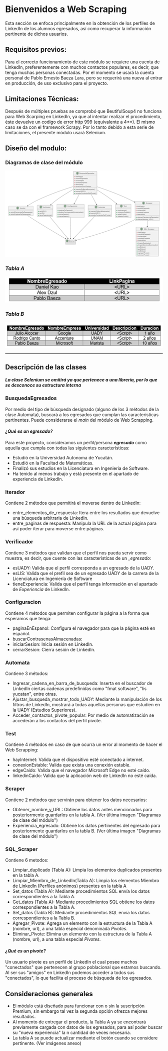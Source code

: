 # Bienvenidos a Web Scraping
Esta sección se enfoca principalmente en la obtención de los perfiles de LinkedIn de los alumnos egresados, así como recuperar la información pertinente de dichos usuarios.

## Requisitos previos:
Para el correcto funcionamiento de este módulo se requiere una cuenta de LinkedIn, preferentemente con muchos contactos populares, es decir, que tenga muchas personas conectadas.
Por el momento se usará la cuenta personal de Pablo Ernesto Baeza Lara, pero se requerirá una nueva al entrar en producción, de uso exclusivo para el proyecto.

## Limitaciones Técnicas:
Después de múltiples pruebas se comprobó que BeutifulSoup4 no funciona para Web Scarping en LinkedIn, ya que al intentar realizar el procedimiento, éste devuelve un codigo de error http 999
(equivalente a 4**). El mismo caso se da con el framework Scrapy. Por lo tanto debido a esta serie de limitaciones, el presente módulo usará Selenium.

## Diseño del modulo:

### Diagramas de clase del módulo
![Imagen Diagrama de Clase](Images/DiagramaDeClase_WebScrapping.jpg)
### **_Tabla A_**
![Imagen Tabla A](Images/TablaA.jpg)
### **_Tabla B_**
![Imagen Tabla B](Images/TablaB.jpg)

---

## Descripción de las clases
#### **_La clase Selenium se omitirá ya que pertenece a una librería, por lo que se desconoce su estructura interna_**

### BusquedaEgresados
Por medio del tipo de búsqueda designado (alguno de los 3 métodos de la clase Automata), buscará a los egresados que cumplan las caracteristicas pertinentes. Puede considerarse el *main* del módulo de Web Scrapping.

#### **_¿Qué es un egresado?_**
Para este proyecto, consideramos un perfil/persona **_egresado_** como aquella que cumpla con todas las siguientes características:
- Estudió en la Universidad Autonoma de Yucatán.
- Estudió en la Facultad de Matemáticas.
- Finalizó sus estudios en la Licenciatura en Ingenieria de Software.
- Ha tenido al menos trabajo y está presente en el apartado de experiencia de LinkedIn.

### Iterador
Contiene 2 métodos que permitirá el moverse dentro de LinkedIn:
- entre_elementos_de_respuesta: Itera entre los resultados que devuelve una búsqueda arbitraria de LinkedIn.
- entre_paginas de respuesta: Manipula la URL de la actual página para así poder iterar para moverse entre páginas.

### Verificador
Contiene 3 métodos que validan que el perfil nos pueda servir como muestra, es decir, que cuente con las características de un *_egresado*:
- esUADY: Valida que el perfil corresponda a un egresado de la UADY.
- esLIS: Valida que el prefil sea de un egresado UADY de la carrera de la Licenciatura en Ingeniería de Software
- tieneExperiencia: Valida que el perfil tenga información en el apartado de *Experiencia* de LinkedIn.

### Configuracion
Contiene 4 métodos que permiten configurar la página a la forma que esperamos que tenga:
- paginaEnEspanol: Configura el navegador para que la página esté en español.
- buscarContrasenasAlmacenadas: 
- iniciarSesion: Inicia sesión en LinkedIn.
- cerrarSesion: Cierra sesión de LinkedIn.

### Automata
Contiene 3 métodos:
- Ingresar_cadena_en_barra_de_busqueda: Inserta en el buscador de LinkedIn ciertas cadenas predefinidas como "fmat software", "lis yucatan", entre otras.
- Ajustar_busqueda_mostrar_todo_UADY: Mediante la manipulación de los filtros de LinkedIn, mostrará a todas aquellas personas que estudien en la UADY (Estudios Superiores).
- Acceder_contactos_pivote_popular: Por medio de automatización se accederán a los contactos del perfil pivote.

### Test
Contiene 4 métodos en caso de que ocurra un error al momento de hacer el Web Scrapping:
- hayInternet: Valida que el dispositivo esté conectado a internet.
- conexionEstable: Valida que exista una conexión estable.
- edgeCaido: Valida que el navegador Microsoft Edge no esté caído.
- linkedinCaido: Valida que la aplicación web de LinkedIn no esté caída.

### Scraper
Contiene 2 métodos que servirán para obtener los datos necesarios:
- Obtener_nombre_y_URL: Obtiene los datos antes mencionados para posteriormente guardarlos en la tabla A. (Ver última imagen "Diagramas de clase del módulo")
- Experiencia_egresado: Obtiene los datos pertinentes del egresado para posteriormente guardarlos en la tabla B. (Ver última imagen "Diagramas de clase del módulo")

### SQL_Scraper
Contiene 6 metodos:
- Limpiar_duplicado (Tabla A): Limpia los elementos duplicados presentes en la tabla A.
- Limpiar_Miembro_de_LinkedIn(Tabla A): Limpia los elementos Miembro de LinkedIn (Perfiles anónimos) presentes en la tabla A
- Set_datos (Tabla A): Mediante procedimientos SQL envía los datos correspondientes a la Tabla A.
- Get_datos (Tabla A): Mediante procedimientos SQL obtiene los datos correspondientes a la Tabla A. 
- Set_datos (Tabla B): Mediante procedimientos SQL envía los datos correspondientes a la Tabla B.
- Agregar_Pivote: Agrega un elemento con la estructura de la Tabla A (nombre, url), a una tabla especial denominada *Pivotes*.
- Eliminar_Pivote: Elimina un elemento con la estructura de la Tabla A (nombre, url), a una tabla especial *Pivotes*.

#### **_¿Qué es un pivote?_**
Un usuario pivote es un perfil de LinkedIn el cual posee muchos "conectados" que pertenecen al grupo poblacional que estamos buscando. Al ser sus "amigos" en LinkedIn podemos acceder a todos sus "conectados", lo que facilita el proceso de búsqueda de los egresados. 

## Consideraciones generales
- El módulo está diseñado para funcionar con o sin la suscripción Premium, sin embargo tal vez la segunda opción ofrezca mejores resultados.
- Al momento de entregar el producto, la Tabla A ya se encontrará previamente cargada con datos de los egresados, para así poder buscar su "nueva experiencia" la n cantidad de veces necesaria.
- La tabla A se puede actualizar mediante el botón cuando se considere pertinente. (Ver imágenes anexo)
